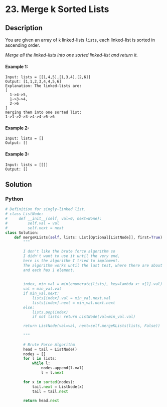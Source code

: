 # 23. Merge k Sorted Lists

## Description
You are given an array of `k` linked-lists `lists`, each linked-list is sorted in ascending order.

*Merge all the linked-lists into one sorted linked-list and return it.*

#### Example 1:
```
Input: lists = [[1,4,5],[1,3,4],[2,6]]
Output: [1,1,2,3,4,4,5,6]
Explanation: The linked-lists are:
[
  1->4->5,
  1->3->4,
  2->6
]
merging them into one sorted list:
1->1->2->3->4->4->5->6
```

#### Example 2:
```
Input: lists = []
Output: []
```

#### Example 3:
```
Input: lists = [[]]
Output: []
```


## Solution

### Python
```python
# Definition for singly-linked list.
# class ListNode:
#     def __init__(self, val=0, next=None):
#         self.val = val
#         self.next = next
class Solution:
    def mergeKLists(self, lists: List[Optional[ListNode]], first=True) -> Optional[ListNode]:
        """
        
        I don't like the brute force algorithm so 
        I didn't want to use it until the very end, 
        here is the algorithm I tried to implement.
        The algorithm works until the last test, where there are about 10,000 sheets
        and each has 1 element.
        
        
        index, min_val = min(enumerate(lists), key=lambda x: x[1].val)
        val = min_val.val
        if min_val.next:
            lists[index].val = min_val.next.val
            lists[index].next = min_val.next.next
        else:
            lists.pop(index)
            if not lists: return ListNode(val=min_val.val)

        return ListNode(val=val, next=self.mergeKLists(lists, False))
        
        """
        
        # Brute Force Algorithm
        head = tail = ListNode()
        nodes = []
        for l in lists:
            while l:
                nodes.append(l.val)
                l = l.next
        
        for x in sorted(nodes):
            tail.next = ListNode(x)
            tail = tail.next
        
        return head.next
```
